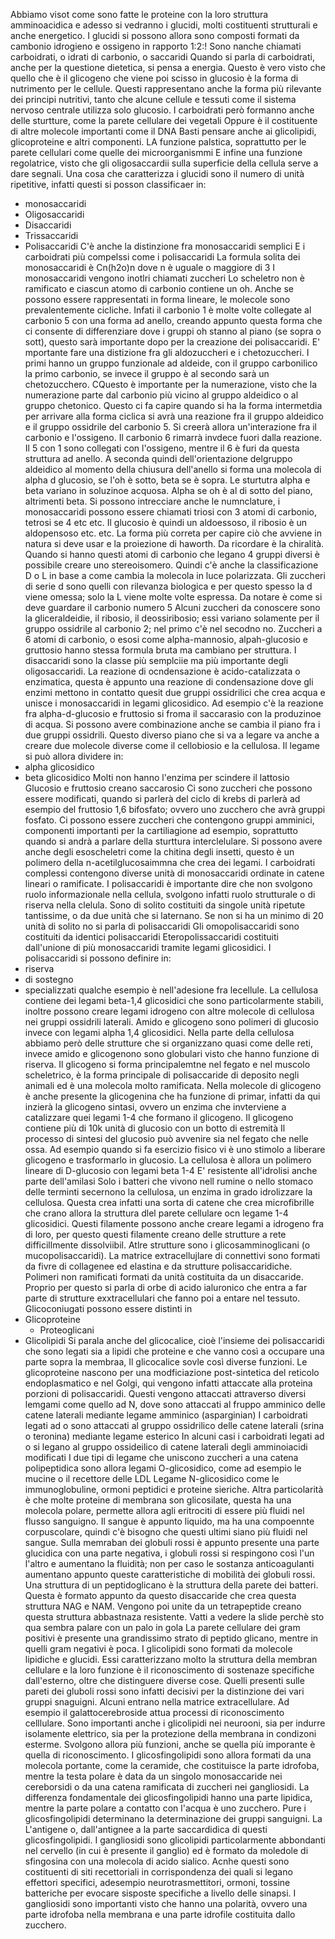 Abbiamo visot come sono fatte le proteine con la loro struttura amminoacidica e adesso si vedranno i glucidi, molti costituenti strutturali e anche energetico. 
I glucidi si possono allora sono composti formati da cambonio idrogieno e ossigeno in rapporto 1:2:!
Sono nanche chiamati carboidrati, o idrati di carbonio, o saccaridi
Quando si parla di carboidrati, anche per la questione dietetica, si pensa a energia. 
Questo è vero visto che quello che è il glicogeno che viene poi scisso in glucosio è la forma di nutrimento per le cellule. 
Questi rappresentano anche la forma più rilevante dei principi nutritivi, tanto che alcune cellule e tessuti come il sistema nervoso centrale utilizza solo glucosio. 
I carboidrati però formanno anche delle sturtture, come la parete cellulare dei vegetali
Oppure è il costituente di altre molecole importanti come il DNA
Basti pensare anche ai glicolipidi, glicoproteine e altri componenti. 
LA funzione palstica, soprattutto per le parete cellulari come quelle dei microorganismmi
E infine una funzione regolatrice, visto che gli oligosaccardii sulla superficie della cellula serve a dare segnali. 
Una cosa che caratterizza i glucidi sono il numero di unità ripetitive, infatti questi si posson classificaer in:
- monosaccaridi
- Oligosaccaridi
- Disaccaridi
- Trissaccaridi
- Polisaccaridi
C'è anche la distinzione fra monosaccaridi semplici 
E i carboidrati più compelssi come i polisaccaridi
La formula solita dei monosaccaridi è Cn(h2o)n dove n è uguale o maggiore di 3
I monosaccaridi vengono inotlri chiamati zuccheri
Lo scheletro non è ramificato e ciascun atomo di carbonio contiene un oh. 
Anche se possono essere rappresentati in forma lineare, le molecole sono prevalentemente cicliche. Infati il carbonio 1 è molte volte collegate al carbonio 5 con una forma ad anello, creando appunto questa forma che ci consente di differenziare dove i gruppi oh stanno al piano (se sopra o sott), questo sarà importante dopo per la creazione dei polisaccaridi.
E' mportante fare una distizione fra gli aldozuccheri e i chetozuccheri. 
I primi hanno un gruppo funzionale ad aldeide, con il gruppo carbonilico la primo carbonio, se invece il gruppo è al secondo sarà un chetozucchero. 
CQuesto è importante per la numerazione, visto che la numerazione parte dal carbonio più vicino al gruppo aldeidico o al gruppo chetonico. 
Questo ci fa capire quando si ha la forma intermetdia per arrivare alla forma ciclica si avrà una reazione fra il gruppo aldeidico e il gruppo ossidrile del carbonio 5. Si creerà allora un'interazione fra il carbonio e l'ossigeno. 
Il carbonio 6 rimarrà invdece fuori dalla reazione.
Il 5 con 1 sono collegati con l'ossigeno, mentre il 6 è furi da questa struttura ad anello. 
A seconda quindi dell'orientazione delgruppo aldeidico al momento della chiusura dell'anello si forma una molecola di alpha d glucosio, se l'oh è sotto, beta se è sopra. 
Le sturtutra alpha e beta variano in soluzinoe acquosa. 
Alpha se oh è al di sotto del piano, altrimenti beta. 
Si possono intrecciare anche le numnclature, i monosaccaridi possono essere chiamati triosi con 3 atomi di carbonio, tetrosi se 4 etc etc.
Il glucosio è quindi un aldoessoso, il ribosio è un aldopensoso etc. etc.
La forma più correta per capire ciò che avviene in natura si deve usar e la proiezione di haworth. 
Da ricordare è la chiralità. 
Quando si hanno questi atomi di carbonio che legano 4 gruppi diversi è possibile creare uno stereoisomero. 
Quindi c'è anche la classificazione D o L in base a come cambia la molecola in luce polarizzata. 
Gli zuccheri di serie d sono quelli con rilevanza biologica e per questo spesso la d viene omessa; solo la L viene molte volte espressa. 
Da notare è come si deve guardare il carbonio numero 5
Alcuni zuccheri da conoscere sono la gliceraldeidie, il ribosio, il deossiribosio; essi variano solamente per il gruppo ossidrile al carbonio 2; nel primo c'è nel secodno no. 
Zuccheri a 6 atomi di carbonio, o esosi come alpha-mannosio, alpah-glucosio e gruttosio hanno stessa formula bruta ma cambiano per struttura. 
I disaccaridi sono la classe più semplciie ma più importante degli oligosaccaridi. 
La reazione di ocndensazione è acido-catalizzata o enzimatica, questa è appunto una reazione di condensazione dove gli enzimi mettono in contatto quesit due gruppi ossidrilici che crea acqua e unisce i monosaccaridi in legami glicosidico. 
Ad esempio c'è la reazione fra alpha-d-glucosio e fruttosio si froma il saccarasio con la produzinoe di acqua. 
Si possono avere combinazione anche se cambia il piano fra i due gruppi ossidrili. 
Questo diverso piano che si va a legare va anche a creare due molecole diverse come il cellobiosio e la cellulosa. 
Il legame si può allora dividere in:
- alpha glicosidico 
- beta glicosidico
Molti non hanno l'enzima per scindere il lattosio 
Glucosio e fruttosio creano saccarosio
Ci sono zuccheri che possono essere modificati, quando si parlerà del ciclo di krebs di parlerà ad esempio del fruttosio 1,6 bifosfato; ovvero uno zucchero che avrà gruppi fosfato. 
Ci possono essere zuccheri che contengono gruppi amminici, componenti importanti per la cartiliagione ad esempio, soprattutto quando si andrà a parlare della sturttura interclelulare.
Si possono avere anche degli esoscheletri come la chitina degli insetti, questo è un polimero della n-acetilglucosaimmna che crea dei legami. 
I carboidrati complessi contengono diverse unità di monosaccaridi ordinate in catene lineari o ramificate. 
I polisaccaridi è importante dire che non svolgono ruolo informazionale nella cellula, svolgono infatti ruolo strutturale o di riserva nella clelula. 
Sono di solito costituiti da singole unità ripetute tantissime, o da due unità che si laternano. 
Se non si ha un minimo di 20 unità di solito no si parla di polisaccaridi
Gli omopolisaccaridi sono costituiti da identici polisaccaridi
Eteropolissaccaridi costituiti dall'unione di più monosaccaridi tramite legami glicosidici. 
I polisaccaridi si possono definire in:
- riserva 
- di sostegno
- specializzati qualche esempio è nell'adesione fra lecellule. 
La cellulosa contiene dei legami beta-1,4 glicosidici che sono particolarmente stabili, inoltre possono creare legami idrogeno con altre molecole di cellulosa nei gruppi ossidrili laterali. 
Amido e glicogeno sono polimeri di glucosio invece con legami alpha 1,4 glicosidici.
Nella parte della cellulosa abbiamo però delle strutture che si organizzano quasi come delle reti, invece amido e glicogenono sono globulari visto che hanno funzione di riserva. 
Il glicogeno si forma principalemtne nel fegato e nel muscolo scheletrico, è la forma principale di polisaccaride di deposito negli animali ed è una molecola molto ramificata. 
Nella molecole di glicogeno è anche presente la glicogenina che ha funzione di primar, infatti da qui inzierà la glicogeno sintasi, ovvero un enzima che invterviene a catalizzare quei legami 1-4 che formano il glicogeno. 
Il glicogeno contiene più di 10k unità di glucosio con un botto di estremità 
Il processo di sintesi del glucosio può avvenire sia nel fegato che nelle ossa. 
Ad esempio quando si fa esercizio fisico vi è uno stimolo a liberare glicogeno e 
trasformarlo in glucosio. 
La cellulosa è allora un polimero lineare di D-glucosio con legami beta 1-4
E' resistente all'idrolisi anche parte dell'amilasi
Solo i batteri che vivono nell rumine o nello stomaco delle terminti secernono la cellulosa, un enzima in grado idrolizzare la cellulosa. 
Questa crea infatti una sorta di catene che crea microfibrille che crano allora la struttura dlel parete cellulare ocn legame 1-4 glicosidici. 
Questi filamente possono anche creare legami a idrogeno fra di loro, per questo questi filamente creano delle strutture a rete difficillmente dissolviibil. 
Atlre strutture sono i glicosamminoglicani (o mucopolisaccaridi). La matrice extracellujlare di connettivi sono formati da fivre di collagenee ed elastina e da strutture polisaccaridiche. Polimeri non ramificati formati da unità costituita da un disaccaride. 
Proprio per questo si parla di orbe di acido ialuronico che entra a far parte di strutture exxtracellulari che fanno poi a entare nel tessuto. 
Glicoconiugati possono essere distinti in 
- Glicoproteine 
	- Proteoglicani
- Glicolipidi
Si parala anche del glicocalice, cioè l'insieme dei polisaccaridi che sono legati sia a lipidi che proteine e che vanno così a occupare una parte sopra la membraa, 
Il glicocalice sovle così diverse funzioni. 
Le glicoproteine nascono per una modficiazione post-sintetica del reticolo endoplasmatico e nel Golgi, qui vengono infatti attaccate alla proteina porzioni di polisaccaridi.
Questi vengono attaccati attraverso diversi lemgami come quello ad N, dove sono attaccati al fruppo amminico delle catene laterali mediante legame amminico (asparginian) 
I carboidrati legati ad o sono attaccati al gruppo ossidrilico delle catene laterali (srina o teronina) mediante legame esterico 
In alcuni casi i carboidrati legati ad o si legano al gruppo ossideilico di catene laterali degli amminoiacidi modificati
I due tipi di legame che uniscono zuccheri a una catena polipeptidica sono allora legami O-glicosidico, come ad esempio le mucine o il recettore delle LDL
Legame N-glicosidico come le immunoglobuline, ormoni peptidici e proteine sieriche. 
Altra particolarità è che molte proteine di membrana son glicosilate, questa ha una molecola polare, permette allora agli eritrociti di essere più fluidi nel flusso sanguigno. 
Il sangue è appunto liquido, ma ha una compoennte corpuscolare, quindi c'è bisogno che questi ultimi siano più fluidi nel sangue. 
Sulla memraban dei globuli rossi è appunto presente una parte glucidica con una parte negativa, i globuli rossi si respingono così l'un l'altro e aumentano la fluidità; non per caso le sostanza anticoagulanti aumentano appunto queste caratteristiche di mobilità dei globuli rossi. 
Una struttura di un peptidoglicano è la struttura della parete dei batteri. Questa è formato appunto da questo disaccaride che crea questa struttura NAG e NAM. 
Vengono poi unite da un tetrapeptide creano questa struttura abbastnaza resistente. 
Vatti a vedere la slide perchè sto qua sembra palare con un palo in gola
La parete cellulare dei gram positivi è presente una grandissimo strato di peptido glicano, mentre in quelli gram negativi è poca. 
I glicolipidi sono formati da molecole lipidiche e glucidi. Essi caratterizzano molto la struttura della membran cellulare e la loro funzione è il riconoscimento di sostenaze specifiche dall'esterno, oltre che distinguere diverse cose. Quelli presenti sulle pareti dei gluboli rossi sono infatti decisivi per la distinzione dei vari gruppi snaguigni. 
Alcuni entrano nella matrice extracellulare. 
Ad esempio il galattocerebroside attua processi di riconoscimento celllulare. 
Sono importanti anche i glicolipidi nei neurooni, sia per indurre isolamente elettrico, sia per la protezione della membrana in condizoni esterme. 
Svolgono allora più funzioni, anche se quella più imporante è quella di riconoscimento. 
I glicosfingolipidi sono allora formati da una molecola portante, come la ceramide, che costituisce la parte idrofoba, mentre la testa polare è data da un singolo monosaccaride nei cereborsidi o da una catena ramificata di zuccheri nei gangliosidi. 
La differenza fondamentale dei glicosfingolipidi hanno una parte lipidica, mentre la parte polare a contatto con l'acqua è uno zucchero. 
Pure i glicosfingolipidi determinano la determinazione dei gruppi sanguigni. 
La L'antigene o, dall'antignee a la parte saccardidica di questi glicosfingolipidi. 
I gangliosidi sono glicolipidi particolarmente abbondanti nel cervello (in cui è presente il ganglio) ed è formato da moledole di sfingosina con una molecola di acido sialico. 
Acnhe questi sono costituenti di siti recettoriali in corrispondenza dei quali si legano effettori specifici, adesempio neurotrasmettitori, ormoni, tossine batteriche per evocare sisposte specifiche a livello delle sinapsi. 
I gangliosidi sono importanti visto che hanno una polarità, ovvero una parte idrofoba nella membrana e una parte idrofile costituita dallo zucchero. 
